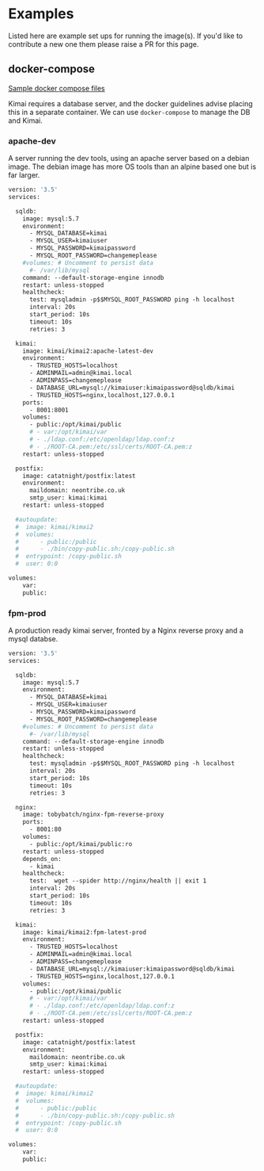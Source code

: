 # Examples

Listed here are example set ups for running the image(s). If you'd like to contribute a new one them please raise a PR for this page.

## docker-compose

[Sample docker compose files](https://github.com/tobybatch/kimai2/tree/main/compose)

Kimai requires a database server, and the docker guidelines advise placing this in a separate container. We can use `docker-compose` to manage the DB and Kimai.

### apache-dev

A server running the dev tools, using an apache server based on a debian image. The debian image has more OS tools than an alpine based one but is far larger.

```dockerfile
version: '3.5'
services:

  sqldb:
    image: mysql:5.7
    environment:
      - MYSQL_DATABASE=kimai
      - MYSQL_USER=kimaiuser
      - MYSQL_PASSWORD=kimaipassword
      - MYSQL_ROOT_PASSWORD=changemeplease
    #volumes: # Uncomment to persist data
      #- /var/lib/mysql
    command: --default-storage-engine innodb
    restart: unless-stopped
    healthcheck:
      test: mysqladmin -p$$MYSQL_ROOT_PASSWORD ping -h localhost
      interval: 20s
      start_period: 10s
      timeout: 10s
      retries: 3

  kimai:
    image: kimai/kimai2:apache-latest-dev
    environment:
      - TRUSTED_HOSTS=localhost
      - ADMINMAIL=admin@kimai.local
      - ADMINPASS=changemeplease
      - DATABASE_URL=mysql://kimaiuser:kimaipassword@sqldb/kimai
      - TRUSTED_HOSTS=nginx,localhost,127.0.0.1
    ports:
      - 8001:8001
    volumes:
      - public:/opt/kimai/public
      # - var:/opt/kimai/var
      # - ./ldap.conf:/etc/openldap/ldap.conf:z
      # - ./ROOT-CA.pem:/etc/ssl/certs/ROOT-CA.pem:z
    restart: unless-stopped

  postfix:
    image: catatnight/postfix:latest
    environment:
      maildomain: neontribe.co.uk
      smtp_user: kimai:kimai
    restart: unless-stopped

  #autoupdate:
  #  image: kimai/kimai2
  #  volumes:
  #      - public:/public
  #      - ./bin/copy-public.sh:/copy-public.sh
  #  entrypoint: /copy-public.sh
  #  user: 0:0

volumes:
    var:
    public:

```

### fpm-prod

A production ready kimai server, fronted by a Nginx reverse proxy and a mysql databse.

```dockerfile
version: '3.5'
services:

  sqldb:
    image: mysql:5.7
    environment:
      - MYSQL_DATABASE=kimai
      - MYSQL_USER=kimaiuser
      - MYSQL_PASSWORD=kimaipassword
      - MYSQL_ROOT_PASSWORD=changemeplease
    #volumes: # Uncomment to persist data
      #- /var/lib/mysql
    command: --default-storage-engine innodb
    restart: unless-stopped
    healthcheck:
      test: mysqladmin -p$$MYSQL_ROOT_PASSWORD ping -h localhost
      interval: 20s
      start_period: 10s
      timeout: 10s
      retries: 3

  nginx:
    image: tobybatch/nginx-fpm-reverse-proxy
    ports:
      - 8001:80
    volumes:
      - public:/opt/kimai/public:ro
    restart: unless-stopped
    depends_on:
      - kimai
    healthcheck:
      test:  wget --spider http://nginx/health || exit 1
      interval: 20s
      start_period: 10s
      timeout: 10s
      retries: 3

  kimai:
    image: kimai/kimai2:fpm-latest-prod
    environment:
      - TRUSTED_HOSTS=localhost
      - ADMINMAIL=admin@kimai.local
      - ADMINPASS=changemeplease
      - DATABASE_URL=mysql://kimaiuser:kimaipassword@sqldb/kimai
      - TRUSTED_HOSTS=nginx,localhost,127.0.0.1
    volumes:
      - public:/opt/kimai/public
      # - var:/opt/kimai/var
      # - ./ldap.conf:/etc/openldap/ldap.conf:z
      # - ./ROOT-CA.pem:/etc/ssl/certs/ROOT-CA.pem:z
    restart: unless-stopped

  postfix:
    image: catatnight/postfix:latest
    environment:
      maildomain: neontribe.co.uk
      smtp_user: kimai:kimai
    restart: unless-stopped

  #autoupdate:
  #  image: kimai/kimai2
  #  volumes:
  #      - public:/public
  #      - ./bin/copy-public.sh:/copy-public.sh
  #  entrypoint: /copy-public.sh
  #  user: 0:0

volumes:
    var:
    public:

```
